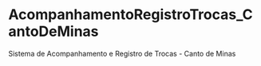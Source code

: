 # AcompanhamentoRegistroTrocas_CantoDeMinas
Sistema de Acompanhamento e Registro de Trocas - Canto de Minas
